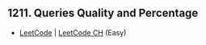 ## 1211. Queries Quality and Percentage

-  [LeetCode](https://leetcode.com/problems/queries-quality-and-percentage/) | [LeetCode CH](https://leetcode.cn/problems/queries-quality-and-percentage/) (Easy)
